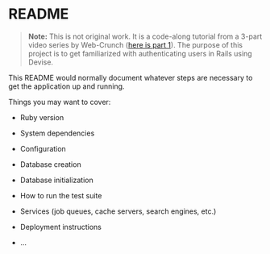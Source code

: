 # README
> **Note:** This is not original work. It is a code-along tutorial from a 3-part video series by Web-Crunch ([here is part 1](https://youtu.be/5gUysPm64a4)). The purpose of this project is to get familiarized with authenticating users in Rails using Devise.

This README would normally document whatever steps are necessary to get the
application up and running.

Things you may want to cover:

* Ruby version

* System dependencies

* Configuration

* Database creation

* Database initialization

* How to run the test suite

* Services (job queues, cache servers, search engines, etc.)

* Deployment instructions

* ...
